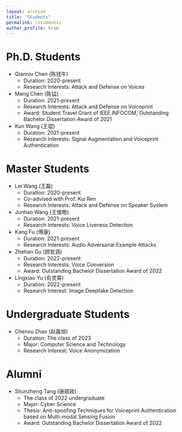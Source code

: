 ```yaml
---
layout: archive
title: "Students"
permalink: /students/
author_profile: true
---
```


Ph.D. Students
======
* Qianniu Chen (陈钱牛)
  * Duration: 2020-present
  * Research Interests: Attack and Defense on Voices
* Meng Chen (陈锰)
  * Duration: 2021-present
  * Research Interests: Attack and Defense on Voiceprint
  * Award: Student Travel Grant of IEEE INFOCOM, Outstanding Bachelor Dissertation Award of 2021
* Kun Wang (王琨)
  * Duration: 2021-present
  * Research Interests: Signal Augmentation and Voiceprint Authentication

Master Students
======
* Lei Wang (王磊)
  * Duration: 2020-present
  * Co-advised with Prof. Kui Ren
  * Research Interests: Attack and Defense on Speaker System
* Junhao Wang (王俊皓)
  * Duration: 2021-present
  * Research Interests: Voice Liveness Detection
* Kang Fu (傅康)
  * Duration: 2021-present
  * Research Interests: Audio Adversarial Example Attacks
* Zhehan Gu (顾哲涵)
  * Duration: 2022-present
  * Research Interests: Voice Conversion
  * Award: Outstanding Bachelor Dissertation Award of 2022
* Lingxiao Yu (俞灵霄)
  * Duration: 2022-present
  * Research Interest: Image Deepfake Detection

Undergraduate Students
======
* Chenxu Zhao (赵晨旭)
  * Duration: The class of 2023
  * Major: Computer Science and Technology
  * Research Interest: Voice Anonymization

Alumni
======
* Shunzheng Tang (唐顺政)
  * The class of 2022 undergraduate
  * Major: Cyber Science
  * Thesis: Anti-spoofing Techniques for Voiceprint Authentication based on Multi-modal Sensing Fusion
  * Award: Outstanding Bachelor Dissertation Award of 2022